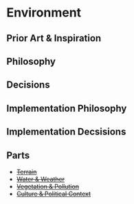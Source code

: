# Environment

## Prior Art & Inspiration

## Philosophy

## Decisions

## Implementation Philosophy

## Implementation Decsisions

## Parts

* ~~[Terrain]()~~
* ~~[Water & Weather]()~~
* ~~[Vegetation & Pollution]()~~
* ~~[Culture & Political Context]()~~